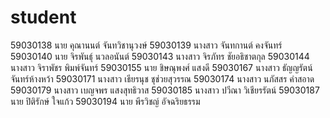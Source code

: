 ﻿# student
59030138	นาย	คุณานนต์		จันทวิชานุวงษ์
59030139	นางสาว	จันทกานต์	                                คงจันทร์
59030140	นาย	จิรพันธุ์		นวลอนันต์
59030143	นางสาว	จิรภัทร		ชัยอธิชาตกุล
59030144	นางสาว	จิราพัชร		พิมพ์จันทร์
59030155	นาย	ชิษณุพงศ์		แสงดี
59030167	นางสาว	ธัญญรัตน์		จันทร์ห้างหว้า
59030171	นางสาว	เธียรนุช		ชุช่วยสุวรรณ
59030174	นางสาว	นภัสสร		คำสอาด
59030179	นางสาว	เบญจพร		แสงสุทธิวาส
59030185	นางสาว	ปวีณา		วิเชียรรัตน์
59030187	นาย	ปิติรักษ์		ใจแก้ว
59030194	นาย	พีรวิชญ์		อัจฉริยธรรม